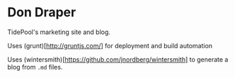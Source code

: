 
# Don Draper

TidePool's marketing site and blog.

Uses (grunt)[http://gruntjs.com/] for deployment and build automation

Uses (wintersmith)[https://github.com/jnordberg/wintersmith] to generate a blog from `.md` files.